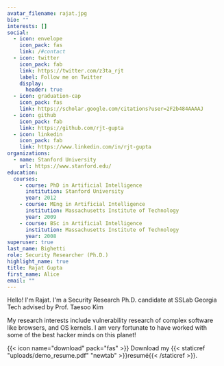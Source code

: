 ```yaml
---
avatar_filename: rajat.jpg
bio: ""
interests: []
social:
  - icon: envelope
    icon_pack: fas
    link: /#contact
  - icon: twitter
    icon_pack: fab
    link: https://twitter.com/z3ta_rjt
    label: Follow me on Twitter
    display:
      header: true
  - icon: graduation-cap
    icon_pack: fas
    link: https://scholar.google.com/citations?user=2F2b484AAAAJ
  - icon: github
    icon_pack: fab
    link: https://github.com/rjt-gupta
  - icon: linkedin
    icon_pack: fab
    link: https://www.linkedin.com/in/rjt-gupta
organizations:
  - name: Stanford University
    url: https://www.stanford.edu/
education:
  courses:
    - course: PhD in Artificial Intelligence
      institution: Stanford University
      year: 2012
    - course: MEng in Artificial Intelligence
      institution: Massachusetts Institute of Technology
      year: 2009
    - course: BSc in Artificial Intelligence
      institution: Massachusetts Institute of Technology
      year: 2008
superuser: true
last_name: Bighetti
role: Security Researcher (Ph.D.)
highlight_name: true
title: Rajat Gupta
first_name: Alice
email: ""
---
```

Hello! I'm Rajat. I'm a Security Research Ph.D. candidate at SSLab Georgia Tech advised by Prof. Taesoo Kim

My research interests include vulnerability research of complex software like browsers, and OS kernels. I am very fortunate to have worked with some of the best hacker minds on this planet!

{{< icon name="download" pack="fas" >}} Download my {{< staticref "uploads/demo_resume.pdf" "newtab" >}}resumé{{< /staticref >}}.